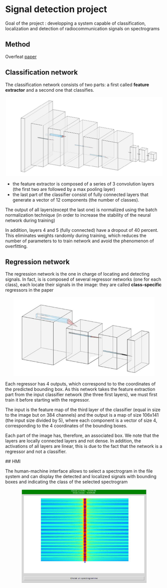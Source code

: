 # Signal detection project
Goal of the project : developping a system capable of classification, localization and detection of
radiocommunication signals on spectrograms
## Method
Overfeat <a href="https://arxiv.org/pdf/1312.6229.pdf">paper</a>

## Classification network
<p>
The classification network consists of two parts: a first called <b>feature extractor</b> and a second one that classifies.</p>
 <p align="center"><img src="img/classifier.PNG" height=250 width=500></img></p>
 <p>
 <ul><li>the feature extractor is composed of a series of 3 convolution layers (the first two are followed by a max pooling layer)
<li>the last part of the classifier consist of fully connected layers that generate a vector of 12 components (the number of classes).
</ul> 
</p>
<p>
The output of all layers(except the last one) is normalized using the batch normalization technique (in order to
increase the stability of the neural network during training)
</p>
<p>In addition, layers 4 and 5 (fully
connected) have a dropout of 40 percent. This eliminates weights
randomly during training, which reduces the number of parameters to
to train network and avoid the phenomenon of overfitting.
</p>

## Regression network
<p>The regression network is the one in charge of locating and detecting signals.
In fact, is is composed of several regressor networks (one for each
class), each locate their signals in the image: they are called <b>class-specific</b> regressors in the paper</p>
<p align="center"><img src="img/regressor.PNG" height=250 width=450></img></p>
<p>
Each regressor has 4 outputs, which correspond to to the coordinates of the predicted bounding box. As this network takes the
feature extraction part from the input classifier network (the three
first layers), we must first train it before starting with the regressor.
</p>

<p>
The input is the feature map of the third layer of the classifier (equal in size to the image but on 384 channels)
and the output is a map of size 106x141 (the input size divided by 5), where each component is a vector of size 4, corresponding to the 4 coordinates of the bounding boxes.
</p>
<p>
Each part of the image has, therefore, an associated box. We note that the layers
are locally connected layers and not dense. In addition, the activations of all layers are linear, this is due to the fact that
the network is a regressor and not a classifier.
</p>
## HMI

<p>The human-machine interface allows to select a spectrogram in the file system and can display the detected and localized signals with
bounding boxes and indicating the class of the selected spectrogram</p>
<p align="center"><img src="img/hmi.PNG" height=300 width=400></img></p>
